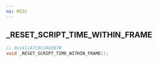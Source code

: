 ```yaml
---
ns: MISC
---
```

## _RESET_SCRIPT_TIME_WITHIN_FRAME

```c
// 0x1411A7CBC3A6EB7B
void _RESET_SCRIPT_TIME_WITHIN_FRAME();
```

